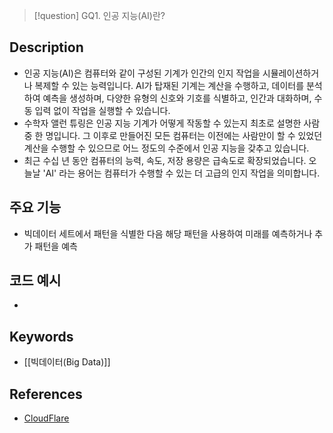 >[!question]
>GQ1. 인공 지능(AI)란?
## Description
- 인공 지능(AI)은 컴퓨터와 같이 구성된 기계가 인간의 인지 작업을 시뮬레이션하거나 복제할 수 있는 능력입니다. AI가 탑재된 기계는 계산을 수행하고, 데이터를 분석하여 예측을 생성하며, 다양한 유형의 신호와 기호를 식별하고, 인간과 대화하며, 수동 입력 없이 작업을 실행할 수 있습니다.
- 수학자 앨런 튜링은 인공 지능 기계가 어떻게 작동할 수 있는지 최초로 설명한 사람 중 한 명입니다. 그 이후로 만들어진 모든 컴퓨터는 이전에는 사람만이 할 수 있었던 계산을 수행할 수 있으므로 어느 정도의 수준에서 인공 지능을 갖추고 있습니다.
- 최근 수십 년 동안 컴퓨터의 능력, 속도, 저장 용량은 급속도로 확장되었습니다. 오늘날 'AI' 라는 용어는 컴퓨터가 수행할 수 있는 더 고급의 인지 작업을 의미합니다.

## 주요 기능
+ 빅데이터 세트에서 패턴을 식별한 다음 해당 패턴을 사용하여 미래를 예측하거나 추가 패턴을 예측

## 코드 예시
+ 

## Keywords
+ [[빅데이터(Big Data)]]

## References
- [CloudFlare](https://www.cloudflare.com/learning/ai/what-is-artificial-intelligence/)